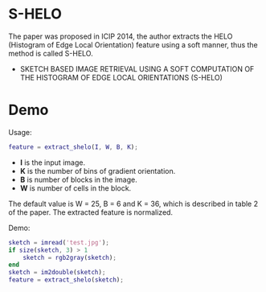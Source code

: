 S-HELO
======

The paper was proposed in ICIP 2014, the author extracts the HELO (Histogram of Edge Local Orientation) feature using a soft manner, thus the method is called S-HELO.

* SKETCH BASED IMAGE RETRIEVAL USING A SOFT COMPUTATION OF THE HISTOGRAM OF EDGE LOCAL ORIENTATIONS (S-HELO)

# Demo

Usage:

```matlab
feature = extract_shelo(I, W, B, K);
```

* __I__ is the input image.
* __K__ is the number of bins of gradient orientation.
* __B__ is number of blocks in the image.
* __W__ is number of cells in the block.

The default value is W = 25, B = 6 and K = 36, which is described in table 2 of the paper. The extracted feature is normalized.

Demo:

```matlab
sketch = imread('test.jpg');
if size(sketch, 3) > 1
    sketch = rgb2gray(sketch);
end
sketch = im2double(sketch);
feature = extract_shelo(sketch);
```